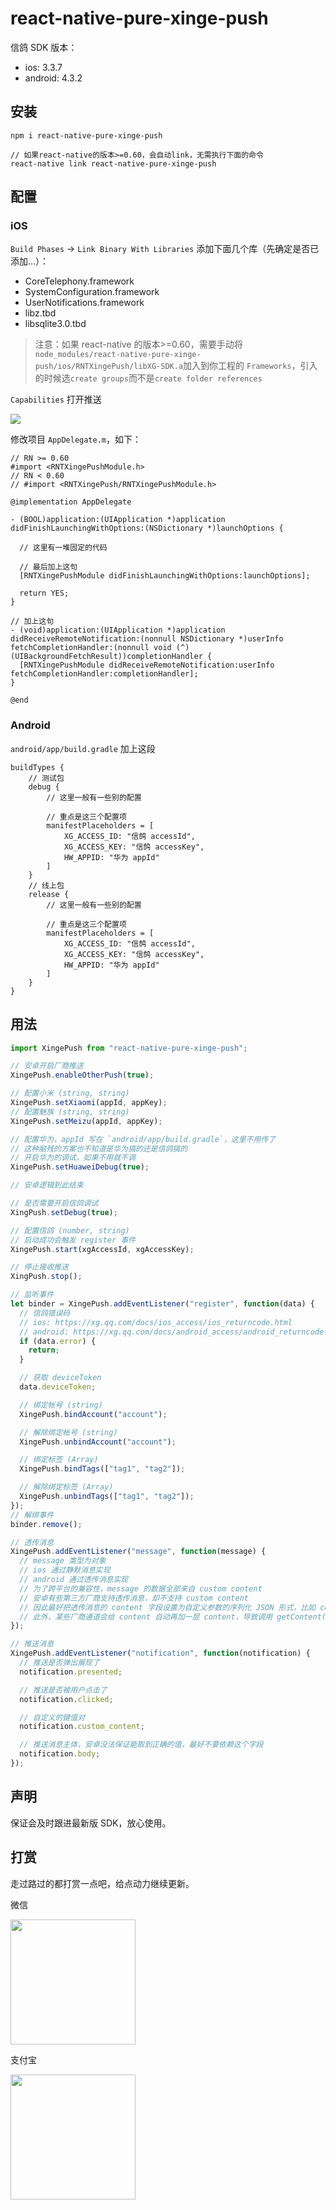 # react-native-pure-xinge-push

信鸽 SDK 版本：

- ios: 3.3.7
- android: 4.3.2

## 安装

```
npm i react-native-pure-xinge-push

// 如果react-native的版本>=0.60，会自动link，无需执行下面的命令
react-native link react-native-pure-xinge-push
```

## 配置

### iOS

`Build Phases` -> `Link Binary With Libraries` 添加下面几个库（先确定是否已添加...）：

- CoreTelephony.framework
- SystemConfiguration.framework
- UserNotifications.framework
- libz.tbd
- libsqlite3.0.tbd

> 注意：如果 react-native 的版本>=0.60，需要手动将`node_modules/react-native-pure-xinge-push/ios/RNTXingePush/libXG-SDK.a`加入到你工程的 `Frameworks`，引入的时候选`create groups`而不是`create folder references`

`Capabilities` 打开推送

![](https://xg.qq.com/docs/assets/iOSXGCap.jpg)

修改项目 `AppDelegate.m`，如下：

```
// RN >= 0.60
#import <RNTXingePushModule.h>
// RN < 0.60
// #import <RNTXingePush/RNTXingePushModule.h>

@implementation AppDelegate

- (BOOL)application:(UIApplication *)application didFinishLaunchingWithOptions:(NSDictionary *)launchOptions {

  // 这里有一堆固定的代码

  // 最后加上这句
  [RNTXingePushModule didFinishLaunchingWithOptions:launchOptions];

  return YES;
}

// 加上这句
- (void)application:(UIApplication *)application didReceiveRemoteNotification:(nonnull NSDictionary *)userInfo fetchCompletionHandler:(nonnull void (^)(UIBackgroundFetchResult))completionHandler {
  [RNTXingePushModule didReceiveRemoteNotification:userInfo fetchCompletionHandler:completionHandler];
}

@end
```

### Android

`android/app/build.gradle` 加上这段

```
buildTypes {
    // 测试包
    debug {
        // 这里一般有一些别的配置

        // 重点是这三个配置项
        manifestPlaceholders = [
            XG_ACCESS_ID: "信鸽 accessId",
            XG_ACCESS_KEY: "信鸽 accessKey",
            HW_APPID: "华为 appId"
        ]
    }
    // 线上包
    release {
        // 这里一般有一些别的配置

        // 重点是这三个配置项
        manifestPlaceholders = [
            XG_ACCESS_ID: "信鸽 accessId",
            XG_ACCESS_KEY: "信鸽 accessKey",
            HW_APPID: "华为 appId"
        ]
    }
}
```

## 用法

```js
import XingePush from "react-native-pure-xinge-push";

// 安卓开启厂商推送
XingePush.enableOtherPush(true);

// 配置小米 (string, string)
XingePush.setXiaomi(appId, appKey);
// 配置魅族 (string, string)
XingePush.setMeizu(appId, appKey);

// 配置华为，appId 写在 `android/app/build.gradle`，这里不用传了
// 这种脑残的方案也不知道是华为搞的还是信鸽搞的
// 开启华为的调试，如果不用就不调
XingePush.setHuaweiDebug(true);

// 安卓逻辑到此结束

// 是否需要开启信鸽调试
XingPush.setDebug(true);

// 配置信鸽 (number, string)
// 启动成功会触发 register 事件
XingePush.start(xgAccessId, xgAccessKey);

// 停止接收推送
XingPush.stop();

// 监听事件
let binder = XingePush.addEventListener("register", function(data) {
  // 信鸽错误码
  // ios: https://xg.qq.com/docs/ios_access/ios_returncode.html
  // android: https://xg.qq.com/docs/android_access/android_returncode.html
  if (data.error) {
    return;
  }

  // 获取 deviceToken
  data.deviceToken;

  // 绑定帐号 (string)
  XingePush.bindAccount("account");

  // 解除绑定帐号 (string)
  XingePush.unbindAccount("account");

  // 绑定标签 (Array)
  XingePush.bindTags(["tag1", "tag2"]);

  // 解除绑定标签 (Array)
  XingePush.unbindTags(["tag1", "tag2"]);
});
// 解绑事件
binder.remove();

// 透传消息
XingePush.addEventListener("message", function(message) {
  // message 类型为对象
  // ios 通过静默消息实现
  // android 通过透传消息实现
  // 为了跨平台的兼容性，message 的数据全部来自 custom content
  // 安卓有些第三方厂商支持透传消息，却不支持 custom content
  // 因此最好把透传消息的 content 字段设置为自定义参数的序列化 JSON 形式，比如 content = "{"cmd":"alert","content":"xxx"}"
  // 此外，某些厂商通道会给 content 自动再加一层 content，导致调用 getContent() 方法获取到的真实 content 格式为 "{content: "传入的content"}"，因此建议 JSON 不要以 {"content": 开头，因为我会把自动加的这层给去掉。
});

// 推送消息
XingePush.addEventListener("notification", function(notification) {
  // 推送是否弹出展现了
  notification.presented;

  // 推送是否被用户点击了
  notification.clicked;

  // 自定义的键值对
  notification.custom_content;

  // 推送消息主体，安卓没法保证能取到正确的值，最好不要依赖这个字段
  notification.body;
});
```

## 声明

保证会及时跟进最新版 SDK，放心使用。

## 打赏

走过路过的都打赏一点吧，给点动力继续更新。

微信

<img src="https://user-images.githubusercontent.com/2732303/44254903-ce6d3f80-a236-11e8-86dd-f6b27a7f94df.png" width="200">

支付宝

<img src="https://user-images.githubusercontent.com/2732303/44254929-e5139680-a236-11e8-95e2-f5a864246f83.png" width="200">
